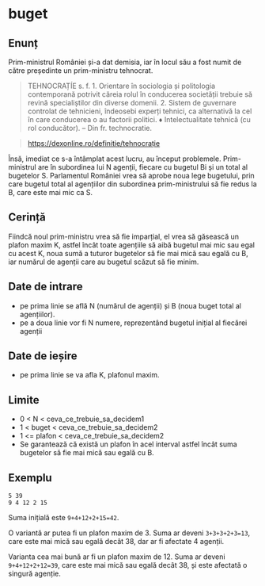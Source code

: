 # buget

## Enunț

Prim-ministrul României și-a dat demisia, iar în locul său a fost numit de către președinte un prim-ministru tehnocrat.

> TEHNOCRAȚÍE s. f. 1. Orientare în sociologia și politologia contemporană potrivit căreia rolul în conducerea societății trebuie să revină specialiștilor din diverse domenii. 2. Sistem de guvernare controlat de tehnicieni, îndeosebi experți tehnici, ca alternativă la cel în care conducerea o au factorii politici. ♦ Intelectualitate tehnică (cu rol conducător). – Din fr. technocratie. 

> https://dexonline.ro/definitie/tehnocrație

Însă, imediat ce s-a întâmplat acest lucru, au început problemele. Prim-ministrul are în subordinea lui N agenții, fiecare cu bugetul Bi și un total al bugetelor S. Parlamentul României vrea să aprobe noua lege bugetului, prin care bugetul total al agențiilor din subordinea prim-ministrului să fie redus la B, care este mai mic ca S. 

## Cerință

Fiindcă noul prim-ministru vrea să fie imparțial, el vrea să găsească un plafon maxim K, astfel încât toate agențiile să aibă bugetul mai mic sau egal cu acest K, noua sumă a tuturor bugetelor să fie mai mică sau egală cu B, iar numărul de agenții care au bugetul scăzut să fie minim.

## Date de intrare

* pe prima linie se află N (numărul de agenții) și B (noua buget total al agențiilor).
* pe a doua linie vor fi N numere, reprezentând bugetul inițial al fiecărei agenții

## Date de ieșire

* pe prima linie se va afla K, plafonul maxim.

## Limite
* 0 < N < ceva_ce_trebuie_sa_decidem1
* 1 < buget < ceva_ce_trebuie_sa_decidem2
* 1 <= plafon < ceva_ce_trebuie_sa_decidem2
* Se garantează că există un plafon în acel interval astfel încât suma bugetelor să fie mai mică sau egală cu B.

## Exemplu

```
5 39
9 4 12 2 15
```

Suma inițială este `9+4+12+2+15=42`. 

O variantă ar putea fi un plafon maxim de 3. Suma ar deveni `3+3+3+2+3=13`, care este mai mică sau egală decât 38, dar ar fi afectate 4 agenții.

Varianta cea mai bună ar fi un plafon maxim de 12. Suma ar deveni `9+4+12+2+12=39`, care este mai mică sau egală decât 38, și este afectată o singură agenție.
